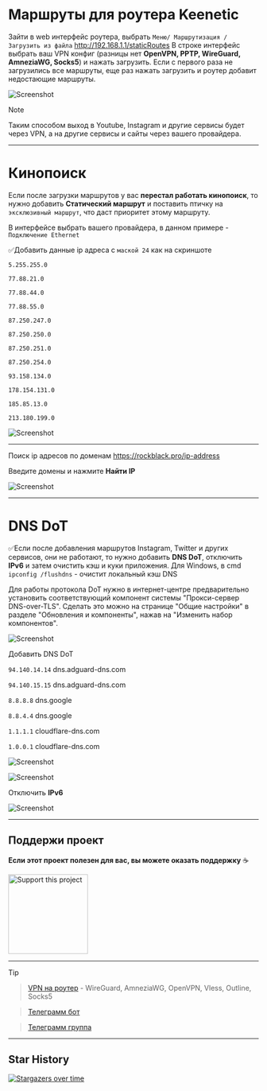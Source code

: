 # Маршруты для роутера Keenetic

 Зайти в web интерфейс роутера, выбрать `Меню/ Маршрутизация / Загрузить из файла` http://192.168.1.1/staticRoutes В строке интерфейс выбрать ваш VPN конфиг (разницы нет **OpenVPN, PPTP, WireGuard, AmneziaWG, Socks5**) и нажать загрузить. Если с первого раза не загрузились все маршруты, еще раз нажать загрузить и роутер добавит недостающие маршруты.

![Screenshot](https://rockblack.su/images/Screenshot_153.jpg)
> [!NOTE]
> Таким способом выход в Youtube, Instagram и другие сервисы будет через VPN, а на другие сервисы и сайты через вашего провайдера.


____
# Кинопоиск
Если после загрузки маршрутов у вас **перестал работать кинопоиск**, то нужно добавить **Статический маршрут** и поставить птичку на `эксклюзивный маршрут`, что даст приоритет этому маршруту. 

В интерфейсе выбрать вашего провайдера, в данном примере - `Подключение Ethernet`

:white_check_mark:Добавить данные ip адреса с `маской 24` как на скриншоте
```
5.255.255.0
```
```
77.88.21.0
```
```
77.88.44.0
```
```
77.88.55.0
```
```
87.250.247.0
```
```
87.250.250.0
```
```
87.250.251.0
```
```
87.250.254.0
```
```
93.158.134.0
```
```
178.154.131.0
```
```
185.85.13.0
```
```
213.180.199.0
```


![Screenshot](https://rockblack.su/images/Screenshot_160.jpg)

____
Поиск ip адресов по доменам https://rockblack.pro/ip-address

Введите домены и нажмите **Найти IP**

![Screenshot](https://rockblack.pro/images/github/Screenshot_10.jpg)

____

# DNS DoT
:white_check_mark:Если после добавления маршрутов Instagram, Twitter и других сервисов, они не работают, то нужно добавить **DNS DoT**, отключить **IPv6** и затем очистить кэш и куки приложения. Для Windows, в cmd `ipconfig /flushdns` - очистит локальный кэш DNS

Для работы протокола DoT нужно в интернет-центре предварительно установить соответствующий компонент системы "Прокси-сервер DNS-over-TLS". Сделать это можно на странице "Общие настройки" в разделе "Обновления и компоненты", нажав на "Изменить набор компонентов".

![Screenshot](https://rockblack.pro/images/dot.png)

Добавить DNS DoT

`94.140.14.14`  dns.adguard-dns.com

`94.140.15.15` dns.adguard-dns.com

`8.8.8.8`  dns.google

`8.8.4.4`  dns.google

`1.1.1.1` cloudflare-dns.com

`1.0.0.1`  cloudflare-dns.com

![Screenshot](https://rockblack.su/images/vless/DNS1.jpg)

![Screenshot](https://rockblack.su/images/vless/DNS2.jpg)

Отключить **IPv6**

![Screenshot](https://rockblack.pro/images/Screenshot_33.jpg)


____
## Поддержи проект

**Если этот проект полезен для вас, вы можете оказать поддержку** :coffee:

<p align="left">
  <a href="https://yookassa.ru/my/i/aD3025LTifTf/l" target="_blank">
    <img src="https://rockblack.pro/images/github/coffee.png" alt="Support this project" width="160">
  </a>
</p>


____
> [!TIP]

> [VPN на роутер](https://rockblack.pro/price) - WireGuard, AmneziaWG, OpenVPN, Vless, Outline, Socks5

> [Телеграмм бот](https://t.me/RockBlack_bot)

> [Телеграмм группа](https://t.me/rockblack_vpn)
>



____
## Star History

[![Stargazers over time](https://starchart.cc/RockBlack-VPN/ip-address.svg?variant=adaptive)](https://starchart.cc/RockBlack-VPN/ip-address)

